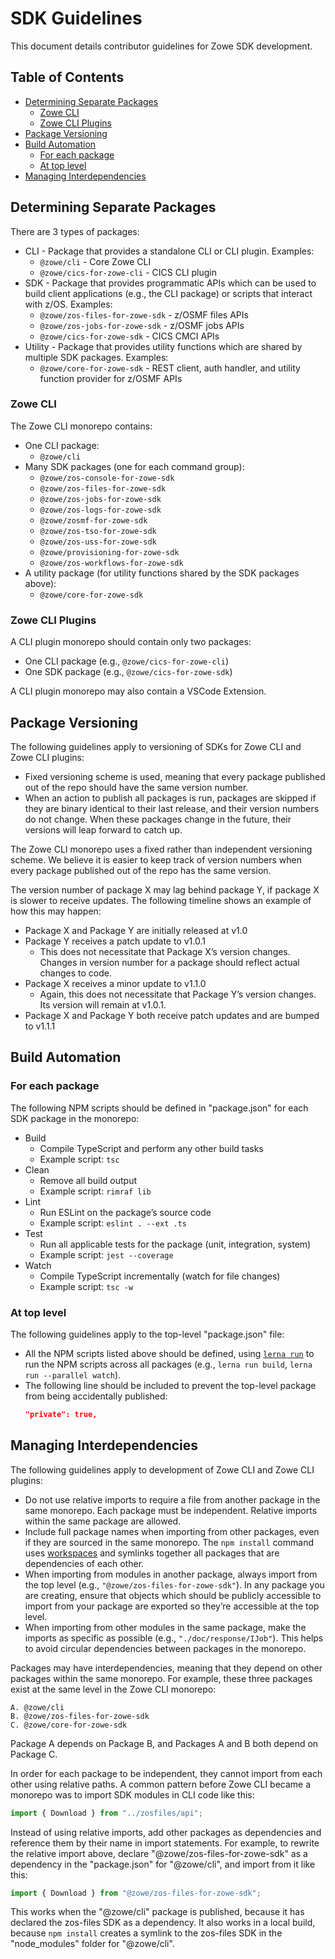 # SDK Guidelines

This document details contributor guidelines for Zowe SDK development.

## Table of Contents
* [Determining Separate Packages](#determining-separate-packages)
    * [Zowe CLI](#zowe-cli)
    * [Zowe CLI Plugins](#zowe-cli-plugins)
* [Package Versioning](#package-versioning)
* [Build Automation](#build-automation)
    * [For each package](#for-each-package)
    * [At top level](#at-top-level)
* [Managing Interdependencies](#managing-interdependencies)

## Determining Separate Packages

There are 3 types of packages:
* CLI - Package that provides a standalone CLI or CLI plugin. Examples:
    * `@zowe/cli` - Core Zowe CLI
    * `@zowe/cics-for-zowe-cli` - CICS CLI plugin
* SDK - Package that provides programmatic APIs which can be used to build client applications (e.g., the CLI package) or scripts that interact with z/OS. Examples:
    * `@zowe/zos-files-for-zowe-sdk` - z/OSMF files APIs
    * `@zowe/zos-jobs-for-zowe-sdk` - z/OSMF jobs APIs
    * `@zowe/cics-for-zowe-sdk` - CICS CMCI APIs
* Utility - Package that provides utility functions which are shared by multiple SDK packages. Examples:
    * `@zowe/core-for-zowe-sdk` - REST client, auth handler, and utility function provider for z/OSMF APIs

### Zowe CLI

The Zowe CLI monorepo contains:
* One CLI package:
    * `@zowe/cli`
* Many SDK packages (one for each command group):
    * `@zowe/zos-console-for-zowe-sdk`
    * `@zowe/zos-files-for-zowe-sdk`
    * `@zowe/zos-jobs-for-zowe-sdk`
    * `@zowe/zos-logs-for-zowe-sdk`
    * `@zowe/zosmf-for-zowe-sdk`
    * `@zowe/zos-tso-for-zowe-sdk`
    * `@zowe/zos-uss-for-zowe-sdk`
    * `@zowe/provisioning-for-zowe-sdk`
    * `@zowe/zos-workflows-for-zowe-sdk`
* A utility package (for utility functions shared by the SDK packages above):
    * `@zowe/core-for-zowe-sdk`

### Zowe CLI Plugins

A CLI plugin monorepo should contain only two packages:
* One CLI package (e.g., `@zowe/cics-for-zowe-cli`)
* One SDK package (e.g., `@zowe/cics-for-zowe-sdk`)

A CLI plugin monorepo may also contain a VSCode Extension.

## Package Versioning

The following guidelines apply to versioning of SDKs for Zowe CLI and Zowe CLI plugins:
* Fixed versioning scheme is used, meaning that every package published out of the repo should have the same version number.
* When an action to publish all packages is run, packages are skipped if they are binary identical to their last release, and their version numbers do not change. When these packages change in the future, their versions will leap forward to catch up.

The Zowe CLI monorepo uses a fixed rather than independent versioning scheme. We believe it is easier to keep track of version numbers when every package published out of the repo has the same version.

The version number of package X may lag behind package Y, if package X is slower to receive updates. The following timeline shows an example of how this may happen:
* Package X and Package Y are initially released at v1.0
* Package Y receives a patch update to v1.0.1
    * This does not necessitate that Package X’s version changes. Changes in version number for a package should reflect actual changes to code.
* Package X receives a minor update to v1.1.0
    * Again, this does not necessitate that Package Y’s version changes. Its version will remain at v1.0.1.
* Package X and Package Y both receive patch updates and are bumped to v1.1.1

## Build Automation

### For each package

The following NPM scripts should be defined in "package.json" for each SDK package in the monorepo:
* Build
    * Compile TypeScript and perform any other build tasks
    * Example script: `tsc`
* Clean
    * Remove all build output
    * Example script: `rimraf lib`
* Lint
    * Run ESLint on the package’s source code
    * Example script: `eslint . --ext .ts`
* Test
    * Run all applicable tests for the package (unit, integration, system)
    * Example script: `jest --coverage`
* Watch
    * Compile TypeScript incrementally (watch for file changes)
    * Example script: `tsc -w`

### At top level

The following guidelines apply to the top-level "package.json" file:
* All the NPM scripts listed above should be defined, using [`lerna run`](https://github.com/lerna/lerna/tree/master/commands/run#lernarun) to run the NPM scripts across all packages (e.g., `lerna run build`, `lerna run --parallel watch`).
* The following line should be included to prevent the top-level package from being accidentally published:
    ```json
    "private": true,
    ```

## Managing Interdependencies

The following guidelines apply to development of Zowe CLI and Zowe CLI plugins:
* Do not use relative imports to require a file from another package in the same monorepo. Each package must be independent. Relative imports within the same package are allowed.
* Include full package names when importing from other packages, even if they are sourced in the same monorepo. The `npm install` command uses [workspaces](https://docs.npmjs.com/cli/v8/using-npm/workspaces) and symlinks together all packages that are dependencies of each other.
* When importing from modules in another package, always import from the top level (e.g., `"@zowe/zos-files-for-zowe-sdk"`). In any package you are creating, ensure that objects which should be publicly accessible to import from your package are exported so they’re accessible at the top level.
* When importing from other modules in the same package, make the imports as specific as possible (e.g., `"./doc/response/IJob"`). This helps to avoid circular dependencies between packages in the monorepo.

Packages may have interdependencies, meaning that they depend on other packages within the same monorepo. For example, these three packages exist at the same level in the Zowe CLI monorepo:

    A. @zowe/cli
    B. @zowe/zos-files-for-zowe-sdk
    C. @zowe/core-for-zowe-sdk

Package A depends on Package B, and Packages A and B both depend on Package C.

In order for each package to be independent, they cannot import from each other using relative paths. A common pattern before Zowe CLI became a monorepo was to import SDK modules in CLI code like this:
```javascript
import { Download } from "../zosfiles/api";
```

Instead of using relative imports, add other packages as dependencies and reference them by their name in import statements. For example, to rewrite the relative import above, declare "@zowe/zos-files-for-zowe-sdk" as a dependency in the "package.json" for "@zowe/cli", and import from it like this:
```javascript
import { Download } from "@zowe/zos-files-for-zowe-sdk";
```

This works when the "@zowe/cli" package is published, because it has declared the zos-files SDK as a dependency. It also works in a local build, because `npm install` creates a symlink to the zos-files SDK in the "node_modules" folder for "@zowe/cli".
